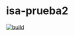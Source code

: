 # isa-prueba2

[![build](https://github.com/rodrigotrelles/isa-prueba2/actions/workflows/build-validation.yml/badge.svg?branch=main)](https://github.com/rodrigotrelles/isa-prueba2/actions/workflows/build-validation.yml)

